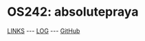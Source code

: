 ---
---

# OS242: absolutepraya

[LINKS](LINKS/) --- [LOG](TXT/mylog.txt) --- [GitHub](https://github.com/absolutepraya/os242/)